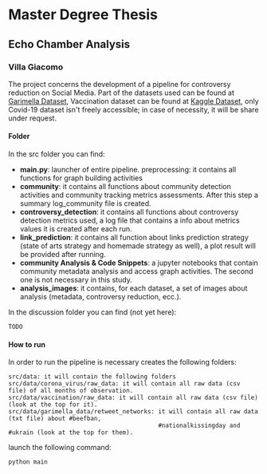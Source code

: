 # Master Degree Thesis
## Echo Chamber Analysis
### Villa Giacomo

The project concerns the development of a pipeline for controversy reduction on Social Media. Part of the datasets used can be found at [Garimella Dataset](https://github.com/gvrkiran/controversy-detection/tree/master/networks/retweet_networks), Vaccination dataset can be found at [Kaggle Dataset](https://www.kaggle.com/keplaxo/twitter-vaccination-dataset), only Covid-19 dataset isn't freely accessible; in case of necessity, it will be share under request.

#### Folder
In the src folder you can find:

* **main.py**: launcher of entire pipeline.
preprocessing: it contains all functions for graph building activities
* **community**: it contains all functions about community detection activities and community tracking metrics assessments. After this step a summary log_community file is created. 
* **controversy_detection**: it contains all functions about controversy detection metrics used, a log file that contains a info about metrics values it is created after each run.
* **link_prediction**: it contains all function about links prediction strategy (state of arts strategy and homemade strategy as well), a plot result will be provided after running.
* **community Analysis & Code Snippets**: a jupyter notebooks that contain community metadata analysis and access graph activities. The second one is not necessary in this study.
* **analysis_images**: it contains, for each dataset, a set of images about analysis (metadata, controversy reduction, ecc.).

In the discussion folder you can find (not yet here):
```
TODO
```
#### How to run
In order to run the pipeline is necessary creates the following folders:
```
src/data: it will contain the following folders
src/data/corona_virus/raw_data: it will contain all raw data (csv file) of all months of observation.
src/data/vaccination/raw_data: it will contain all raw data (csv file) (look at the top for it).
src/data/garimella_data/retweet_networks: it will contain all raw data (txt file) about #beefban, 
                                          #nationalkissingday and #ukrain (look at the top for them).
```
launch the following command:
```
python main
```


